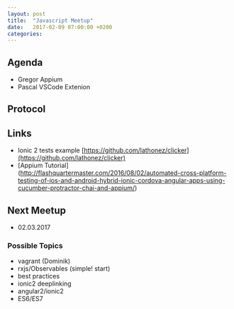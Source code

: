 ```yaml
---
layout: post
title:  "Javascript Meetup"
date:   2017-02-09 07:00:00 +0200
categories:
---
```


## Agenda

- Gregor Appium
- Pascal VSCode Extenion

## Protocol

## Links

- Ionic 2 tests example [https://github.com/lathonez/clicker](https://github.com/lathonez/clicker)
- [Appium Tutorial] (http://flashquartermaster.com/2016/08/02/automated-cross-platform-testing-of-ios-and-android-hybrid-ionic-cordova-angular-apps-using-cucumber-protractor-chai-and-appium/)

## Next Meetup

- 02.03.2017


### Possible Topics
- vagrant (Dominik)
- rxjs/Observables (simple! start)
- best practices
- ionic2 deeplinking
- angular2/ionic2
- ES6/ES7
